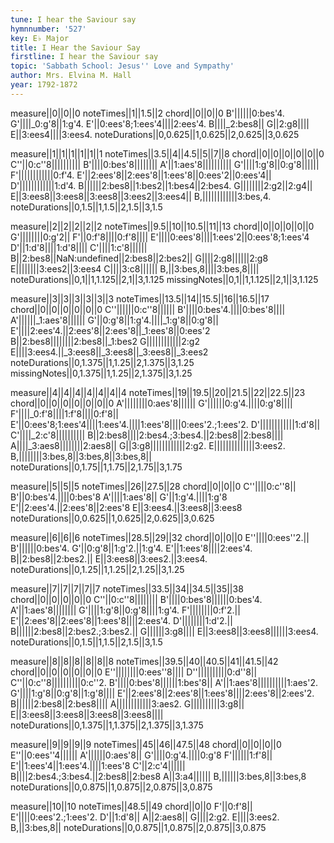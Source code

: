 ```yaml
---
tune: I hear the Saviour say
hymnnumber: '527'
key: E♭ Major
title: I Hear the Saviour Say
firstline: I hear the Saviour say
topic: 'Sabbath School: Jesus'' Love and Sympathy'
author: Mrs. Elvina M. Hall
year: 1792-1872
---
```

measure||0||0||0
noteTimes||1||1.5||2
chord||0||0||0
B'||||||0:bes'4.
G'||||_0:g'8||1:g'4.
E'||0:ees'8;1:ees'4||||2:ees'4.
B||||_2:bes8||
G||2:g8||||
E||3:ees4||||3:ees4.
noteDurations||0,0.625||1,0.625||2,0.625||3,0.625

measure||1||1||1||1||1||1
noteTimes||3.5||4||4.5||5||7||8
chord||0||0||0||0||0||0
C''||0:c''8||||||||||
B'||||0:bes'8||||||||
A'||1:aes'8||||||||||
G'||||1:g'8||0:g'8||||||
F'||||||||||||0:f'4.
E'||2:ees'8||2:ees'8||1:ees'8||0:ees'2||0:ees'4||
D'||||||||||||1:d'4.
B||||||2:bes8||1:bes2||1:bes4||2:bes4.
G||||||||2:g2||2:g4||
E||3:ees8||3:ees8||3:ees8||3:ees2||3:ees4||
B,||||||||||||3:bes,4.
noteDurations||0,1.5||1,1.5||2,1.5||3,1.5

measure||2||2||2||2||2
noteTimes||9.5||10||10.5||11||13
chord||0||0||0||0||0
G'||||||||0:g'2||
F'||0:f'8||||0:f'8||||
E'||||0:ees'8||||1:ees'2||0:ees'8;1:ees'4
D'||1:d'8||||1:d'8||||
C'||||1:c'8||||||
B||2:bes8||NaN:undefined||2:bes8||2:bes2||
G||||2:g8||||||2:g8
E||||||||3:ees2||3:ees4
C||||3:c8||||||
B,||3:bes,8||||3:bes,8||||
noteDurations||0,1||1,1.125||2,1||3,1.125
missingNotes||0,1||1,1.125||2,1||3,1.125

measure||3||3||3||3||3||3
noteTimes||13.5||14||15.5||16||16.5||17
chord||0||0||0||0||0||0
C''||||||0:c''8||||||
B'||||0:bes'4.||||0:bes'8||||
A'||||||_1:aes'8||||||
G'||0:g'8||1:g'4.||||_1:g'8||0:g'8||
E'||||2:ees'4.||2:ees'8||2:ees'8||_1:ees'8||0:ees'2
B||2:bes8||||||||2:bes8||_1:bes2
G||||||||||||2:g2
E||||3:ees4.||_3:ees8||_3:ees8||_3:ees8||_3:ees2
noteDurations||0,1.375||1,1.25||2,1.375||3,1.25
missingNotes||0,1.375||1,1.25||2,1.375||3,1.25

measure||4||4||4||4||4||4||4
noteTimes||19||19.5||20||21.5||22||22.5||23
chord||0||0||0||0||0||0||0
A'||||||||0:aes'8||||||
G'||||||0:g'4.||||0:g'8||||
F'||||_0:f'8||||1:f'8||||0:f'8||
E'||0:ees'8;1:ees'4||||1:ees'4.||||1:ees'8||||0:ees'2.;1:ees'2.
D'||||||||||||1:d'8||
C'||||_2:c'8||||||||||
B||2:bes8||||2:bes4.;3:bes4.||2:bes8||2:bes8||||
A||||_3:aes8||||||||2:aes8||
G||3:g8||||||||||||2:g2.
E||||||||||||||3:ees2.
B,||||||||3:bes,8||3:bes,8||3:bes,8||
noteDurations||0,1.75||1,1.75||2,1.75||3,1.75

measure||5||5||5
noteTimes||26||27.5||28
chord||0||0||0
C''||||0:c''8||
B'||0:bes'4.||||0:bes'8
A'||||1:aes'8||
G'||1:g'4.||||1:g'8
E'||2:ees'4.||2:ees'8||2:ees'8
E||3:ees4.||3:ees8||3:ees8
noteDurations||0,0.625||1,0.625||2,0.625||3,0.625

measure||6||6||6
noteTimes||28.5||29||32
chord||0||0||0
E''||||0:ees''2.||
B'||||||0:bes'4.
G'||0:g'8||1:g'2.||1:g'4.
E'||1:ees'8||||2:ees'4.
B||2:bes8||2:bes2.||
E||3:ees8||3:ees2.||3:ees4.
noteDurations||0,1.25||1,1.25||2,1.25||3,1.25

measure||7||7||7||7||7
noteTimes||33.5||34||34.5||35||38
chord||0||0||0||0||0
C''||0:c''8||||||||
B'||||0:bes'8||||||0:bes'4.
A'||1:aes'8||||||||
G'||||1:g'8||0:g'8||||1:g'4.
F'||||||||0:f'2.||
E'||2:ees'8||2:ees'8||1:ees'8||||2:ees'4.
D'||||||||1:d'2.||
B||||||2:bes8||2:bes2.;3:bes2.||
G||||||3:g8||||
E||3:ees8||3:ees8||||||3:ees4.
noteDurations||0,1.5||1,1.5||2,1.5||3,1.5

measure||8||8||8||8||8||8
noteTimes||39.5||40||40.5||41||41.5||42
chord||0||0||0||0||0||0
E''||||||||0:ees''8||||
D''||||||||||0:d''8||
C''||0:c''8||||||||||0:c''2.
B'||||0:bes'8||||||1:bes'8||
A'||1:aes'8||||||||||1:aes'2.
G'||||1:g'8||0:g'8||1:g'8||||
E'||2:ees'8||2:ees'8||1:ees'8||||2:ees'8||2:ees'2.
B||||||2:bes8||2:bes8||||
A||||||||||||3:aes2.
G||||||||||3:g8||
E||3:ees8||3:ees8||3:ees8||3:ees8||||
noteDurations||0,1.375||1,1.375||2,1.375||3,1.375

measure||9||9||9||9
noteTimes||45||46||47.5||48
chord||0||0||0||0
E''||0:ees''4||||||
A'||||||0:aes'8||
G'||||0:g'4.||||0:g'8
F'||||||1:f'8||
E'||1:ees'4||1:ees'4.||||1:ees'8
C'||2:c'4||||||
B||||2:bes4.;3:bes4.||2:bes8||2:bes8
A||3:a4||||||
B,||||||3:bes,8||3:bes,8
noteDurations||0,0.875||1,0.875||2,0.875||3,0.875

measure||10||10
noteTimes||48.5||49
chord||0||0
F'||0:f'8||
E'||||0:ees'2.;1:ees'2.
D'||1:d'8||
A||2:aes8||
G||||2:g2.
E||||3:ees2.
B,||3:bes,8||
noteDurations||0,0.875||1,0.875||2,0.875||3,0.875

